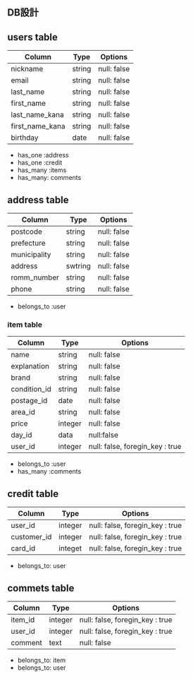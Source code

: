## DB設計

## users table
| Column           | Type     | Options           |
| ---------------- | ----     | -------           |
|  nickname        |  string  |  null: false      |
|  email           |  string  |  null: false      |
|  last_name       |  string  |  null: false      |
|  first_name      |  string  | null: false       |
|  last_name_kana  |  string  |  null: false      |
|  first_name_kana |  string  |  null: false      |
|  birthday         |  date    |    null: false    |

- has_one :address
- has_one :credit
- has_many :items
- has_many: comments





## address table
| Column       | Type | Options       |
| ------       | ---- | -------       |
| postcode     | string |  null: false|
| prefecture   | string | null: false |
| municipality | string | null: false |
| address      | swtring| null: false |
| romm_number  | string | null: false |
| phone        | string | null: false |

- belongs_to :user





 
### item table
| Column       | Type   | Options                         |
| ------       | ----   | -------                         |
| name         | string | null: false                     |
| explanation  | string | null: false                     |
| brand        | string | null: false                     |
| condition_id | string | null: false                     |
| postage_id   | date   | null: false                     |
| area_id      | string | null: false                     |
| price        | integer| null: false                     |
| day_id       | data   | null:false                      |
| user_id      | integer| null: false, foregin_key : true |

- belongs_to :user
- has_many :comments




## credit table
| Column      | Type    | Options                         |
| ------      | ----    | -------                         |
| user_id     | integer | null: false, foregin_key : true |
| customer_id | integer | null: false, foregin_key : true |
| card_id     | integet | null: false, foregin_key : true |

- belongs_to: user 



## commets table
| Column  | Type    | Options                         |
| ------  | ----    | -------                         |
| item_id | integer | null: false, foregin_key : true |
| user_id | integer | null: false, foregin_key : true |
| comment | text    | null: false                      |

- belongs_to: item
- belongs_to: user
